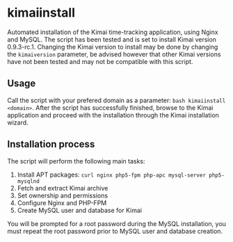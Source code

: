 kimaiinstall
============
Automated installation of the Kimai time-tracking application, using Nginx and MySQL.
The script has been tested and is set to install Kimai version 0.9.3-rc.1.
Changing the Kimai version to install may be done by changing the `kimaiversion` parameter, be advised however that other Kimai versions have not been tested and may not be compatible with this script.

Usage
--------------
Call the script with your prefered domain as a parameter: `bash kimaiinstall <domain>`.
After the script has successfully finished, browse to the Kimai application and proceed with the installation through the Kimai installation wizard.

Installation process
--------------
The script will perform the following main tasks:

1. Install APT packages: `curl nginx php5-fpm php-apc mysql-server php5-mysqlnd`
2. Fetch and extract Kimai archive
3. Set ownership and permissions
4. Configure Nginx and PHP-FPM
5. Create MySQL user and database for Kimai

You will be prompted for a root password during the MySQL installation, you must repeat the root password prior to MySQL user and database creation.
